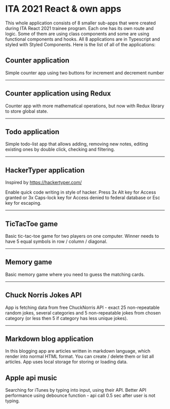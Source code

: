 # ITA 2021 React & own apps

This whole application consists of 8 smaller sub-apps that were created during ITA React 2021 trainee program. Each one has its own route and logic. Some of them are using class components and some are using functional components and hooks. All 8 applications are in Typescript and styled with Styled Components. Here is the list of all of the applications:

## Counter application

Simple counter app using two buttons for increment and decrement number

---

## Counter application using Redux

Counter app with more mathematical operations, but now with Redux library to store global state.

---

## Todo application

Simple todo-list app that allows adding, removing new notes, editing existing ones by double click, checking and filtering.

---

## HackerTyper application

Inspired by <https://hackertyper.com/>

Enable quick code writing in style of hacker. Press 3x Alt key for Access granted or 3x Caps-lock key for Access denied to federal database or Esc key for escaping.

---

## TicTacToe game

Basic tic-tac-toe game for two players on one computer. Winner needs to have 5 equal symbols in row / column / diagonal.

---

## Memory game

Basic memory game where you need to guess the matching cards.

---

## Chuck Norris Jokes API

App is fetching data from free ChuckNorris API - exact 25 non-repeatable random jokes, several categories and 5 non-repeatable jokes from chosen category (or less then 5 if category has less unique jokes).

---

## Markdown blog application

In this blogging app are articles written in markdown language, which render into normal HTML format. You can create / delete them or list all articles. App uses local storage for storing or loading data.

## Apple api music

Searching for iTunes by typing into input, using their API. Better API performance using debounce function - api call 0.5 sec after user is not typing.
